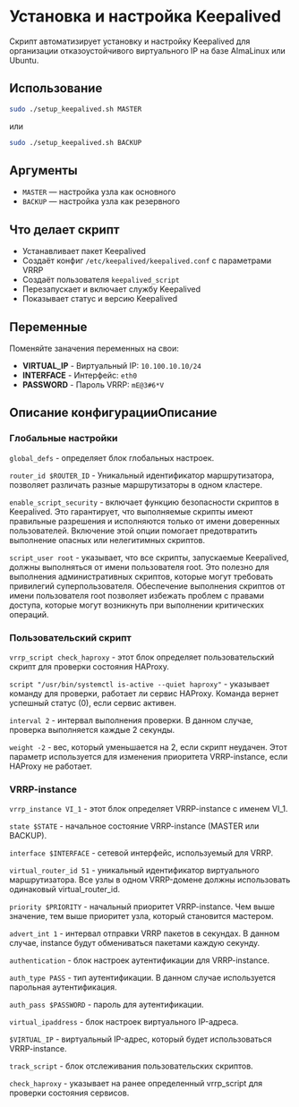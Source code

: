 # Установка и настройка Keepalived

Скрипт автоматизирует установку и настройку Keepalived для организации отказоустойчивого виртуального IP на базе AlmaLinux или Ubuntu.


## Использование

```bash
sudo ./setup_keepalived.sh MASTER
```
или
```bash
sudo ./setup_keepalived.sh BACKUP
```

## Аргументы

- `MASTER` — настройка узла как основного
- `BACKUP` — настройка узла как резервного

## Что делает скрипт

- Устанавливает пакет Keepalived
- Создаёт конфиг `/etc/keepalived/keepalived.conf` с параметрами VRRP
- Создаёт пользователя `keepalived_script`
- Перезапускает и включает службу Keepalived
- Показывает статус и версию Keepalived

## Переменные

Поменяйте заначения переменных на свои:
- **VIRTUAL_IP** - Виртуальный IP: `10.100.10.10/24`
- **INTERFACE** - Интерфейс: `eth0`
- **PASSWORD** - Пароль VRRP: `mE@3#6*V`


## Описание конфигурацииОписание 

### Глобальные настройки
`global_defs` - определяет блок глобальных настроек.

`router_id $ROUTER_ID` - Уникальный идентификатор маршрутизатора, позволяет различать разные маршрутизаторы в одном кластере.

`enable_script_security` - включает функцию безопасности скриптов в Keepalived.
Это гарантирует, что выполняемые скрипты имеют правильные разрешения и исполняются только от имени доверенных пользователей.
Включение этой опции помогает предотвратить выполнение опасных или нелегитимных скриптов.
  
`script_user root` - указывает, что все скрипты, запускаемые Keepalived, должны выполняться от имени пользователя root.
Это полезно для выполнения административных скриптов, которые могут требовать привилегий суперпользователя.
Обеспечение выполнения скриптов от имени пользователя root позволяет избежать проблем с правами доступа,
которые могут возникнуть при выполнении критических операций.
  

### Пользовательский скрипт
`vrrp_script check_haproxy` - этот блок определяет пользовательский скрипт для проверки состояния HAProxy.

`script "/usr/bin/systemctl is-active --quiet haproxy"` - указывает команду для проверки, работает ли сервис HAProxy. Команда вернет успешный статус (0), если сервис активен.
  
`interval 2` - интервал выполнения проверки. В данном случае, проверка выполняется каждые 2 секунды.
  
`weight -2` - вес, который уменьшается на 2, если скрипт неудачен. Этот параметр используется для изменения приоритета VRRP-instance, если HAProxy не работает.


### VRRP-instance
`vrrp_instance VI_1` - этот блок определяет VRRP-instance с именем VI_1.

`state $STATE` - начальное состояние VRRP-instance (MASTER или BACKUP).
    
`interface $INTERFACE` - сетевой интерфейс, используемый для VRRP.

`virtual_router_id 51` - уникальный идентификатор виртуального маршрутизатора. Все узлы в одном VRRP-домене должны использовать одинаковый virtual_router_id.

`priority $PRIORITY` - начальный приоритет VRRP-instance. Чем выше значение, тем выше приоритет узла, который становится мастером.

`advert_int 1` - интервал отправки VRRP пакетов в секундах. В данном случае, instance будут обмениваться пакетами каждую секунду.

`authentication` - блок настроек аутентификации для VRRP-instance.

`auth_type PASS` - тип аутентификации. В данном случае используется парольная аутентификация.
    
`auth_pass $PASSWORD` - пароль для аутентификации.
    
`virtual_ipaddress` - блок настроек виртуального IP-адреса.

`$VIRTUAL_IP` - виртуальный IP-адрес, который будет использоваться VRRP-instance.

`track_script` - блок отслеживания пользовательских скриптов.

`check_haproxy` - указывает на ранее определенный vrrp_script для проверки состояния сервисов.

